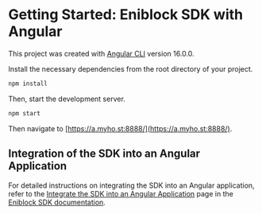 # Getting Started: Eniblock SDK with Angular

This project was created with [Angular CLI](https://github.com/angular/angular-cli) version 16.0.0.

Install the necessary dependencies from the root directory of your project.

```bash
npm install
```

Then, start the development server.

```bash
npm start
```

Then navigate to [https://a.myho.st:8888/](https://a.myho.st:8888/).

## Integration of the SDK into an Angular Application

For detailed instructions on integrating the SDK into an Angular application, refer to the [Integrate the SDK into an Angular Application](https://sdk.eniblock.com/docs/wallet_sdk/sdk-get_started/get-started-angular) page in the [Eniblock SDK documentation](https://sdk.eniblock.com/docs).
